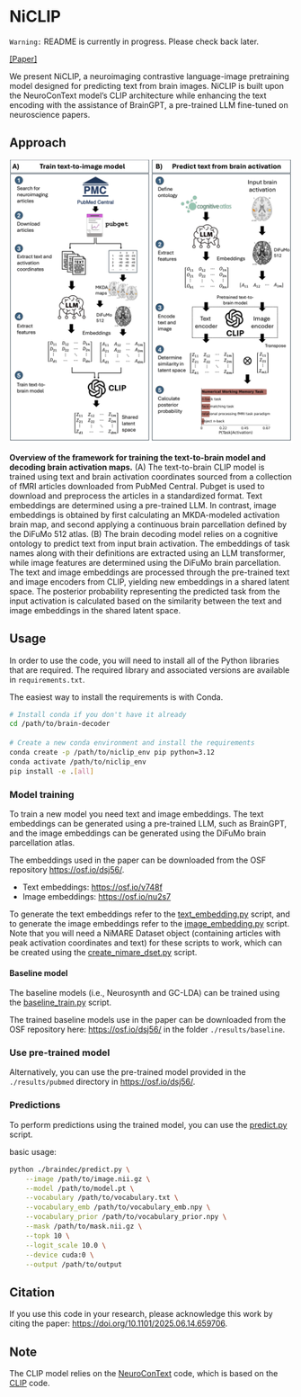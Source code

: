 # NiCLIP

`Warning:` README is currently in progress. Please check back later.

[[Paper]](https://doi.org/10.1101/2025.06.14.659706)

We present NiCLIP, a neuroimaging contrastive language-image pretraining model designed for predicting text from brain images. NiCLIP is built upon the NeuroConText model’s CLIP architecture while enhancing the text encoding with the assistance of BrainGPT, a pre-trained LLM fine-tuned on neuroscience papers.

## Approach

![NiCLIP](NiCLIP.png)

**Overview of the framework for training the text-to-brain model and decoding brain activation maps.**
(A) The text-to-brain CLIP model is trained using text and brain activation coordinates sourced from a collection of fMRI articles downloaded from PubMed Central. Pubget is used to download and preprocess the articles in a standardized format. Text embeddings are determined using a pre-trained LLM. In contrast, image embeddings is obtained by first calculating an MKDA-modeled activation brain map, and second applying a continuous brain parcellation defined by the DiFuMo 512 atlas. (B) The brain decoding model relies on a cognitive ontology to predict text from input brain activation. The embeddings of task names along with their definitions are extracted using an LLM transformer, while image features are determined using the DiFuMo brain parcellation. The text and image embeddings are processed through the pre-trained text and image encoders from CLIP, yielding new embeddings in a shared latent space. The posterior probability representing the predicted task from the input activation is calculated based on the similarity between the text and image embeddings in the shared latent space.

## Usage

In order to use the code, you will need to install all of the Python libraries
that are required. The required library and associated versions are available in `requirements.txt`.

The easiest way to install the requirements is with Conda.

```bash
# Install conda if you don't have it already
cd /path/to/brain-decoder

# Create a new conda environment and install the requirements
conda create -p /path/to/niclip_env pip python=3.12
conda activate /path/to/niclip_env
pip install -e .[all]
```

### Model training

To train a new model you need text and image embeddings. The text embeddings can be generated using a pre-trained LLM, such as BrainGPT, and the image embeddings can be generated using the DiFuMo brain parcellation atlas.

The embeddings used in the paper can be downloaded from the OSF repository https://osf.io/dsj56/.

- Text embeddings: https://osf.io/v748f
- Image embeddings: https://osf.io/nu2s7

To generate the text embeddings refer to the [text_embedding.py](./jobs/text_embedding.py) script, and to generate the image embeddings refer to the [image_embedding.py](./jobs/image_embedding.py) script. Note that you will need a NiMARE Dataset object (containing articles with peak activation coordinates and text) for these scripts to work, which can be created using the [create_nimare_dset.py](./jobs/create_nimare_dset.py) script.

#### Baseline model

The baseline models (i.e., Neurosynth and GC-LDA) can be trained using the [baseline_train.py](./jobs/baseline_train.py) script.

The trained baseline models use in the paper can be downloaded from the OSF repository here: https://osf.io/dsj56/ in the folder `./results/baseline`.

### Use pre-trained model

Alternatively, you can use the pre-trained model provided in the `./results/pubmed` directory in https://osf.io/dsj56/.

### Predictions

To perform predictions using the trained model, you can use the [predict.py](./braindec/predict.py) script.

basic usage:

```bash
python ./braindec/predict.py \
    --image /path/to/image.nii.gz \
    --model /path/to/model.pt \
    --vocabulary /path/to/vocabulary.txt \
    --vocabulary_emb /path/to/vocabulary_emb.npy \
    --vocabulary_prior /path/to/vocabulary_prior.npy \
    --mask /path/to/mask.nii.gz \
    --topk 10 \
    --logit_scale 10.0 \
    --device cuda:0 \
    --output /path/to/output
```

## Citation

If you use this code in your research, please acknowledge this work by citing the
paper: https://doi.org/10.1101/2025.06.14.659706.

## Note

The CLIP model relies on the [NeuroConText](https://github.com/ghayem/NeuroConText) code, which is based on the [CLIP](https://github.com/openai/CLIP) code.
